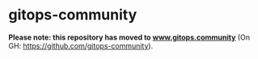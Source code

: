# gitops-community

**Please note: this repository has moved to www.gitops.community**
(On GH: https://github.com/gitops-community).
